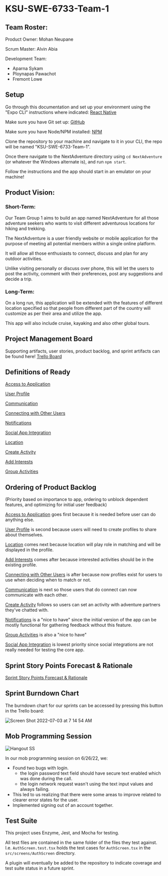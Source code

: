 # KSU-SWE-6733-Team-1

## Team Roster:
Product Owner: Mohan Neupane

Scrum Master: Alvin Abia

Development Team:
- Aparna Sykam
- Ploynapas Pawachot
- Fremont Lowe

## Setup

Go through this documentation and set up your environment using the "Expo CLI" instructions where indicated:
[React Native](https://reactnative.dev/docs/getting-started)

Make sure you have Git set up:
[GitHub](https://docs.github.com/en/get-started/quickstart)

Make sure you have Node/NPM installed:
[NPM](https://docs.npmjs.com/downloading-and-installing-node-js-and-npm)

Clone the repository to your machine and navigate to it in your CLI, the repo will be named "KSU-SWE-6733-Team-1".

Once there navigate to the NextAdventure directory using `cd NextAdventure` (or whatever the Windows alternate is), and run `npm start`.

Follow the instructions and the app should start in an emulator on your machine!

## Product Vision:

### Short-Term:
Our Team Group 1 aims to build an app named NextAdventure for all those adventure seekers who wants to visit different adventurous locations for hiking and trekking. 

The NextAdventure is a user friendly website or mobile application for the purpose of meeting all potential members within a single online platform. 

It will allow all those enthusiasts to connect, discuss and plan for any outdoor activities. 

Unlike visiting personally or discuss over phone, this will let the users to post the activity, comment with their preferences, post any suggestions and decide a trip.

### Long-Term:
On a long run, this application will be extended with the features of different location specified so that people from different part of the country will customize as per their area and utilize the app. 

This app will also include cruise, kayaking and also other global tours.

## Project Management Board

Supporting artifacts, user stories, product backlog, and sprint artifacts can be found here!
[Trello Board](https://trello.com/b/nvydT0ke/ksu-swe6733-team-1-agile-board)

## Definitions of Ready
[Access to Application](https://trello.com/c/5jwLnLhH/22-r1-access-to-application)

[User Profile](https://trello.com/c/pMQnO7xr/23-r2-profile)

[Communication](https://trello.com/c/ypMOAoLj/24-r3-communicate-with-people)

[Connecting with Other Users](https://trello.com/c/UEtgC6DK/25-r4-connect-with-similar-interest-people)

[Notifications](https://trello.com/c/qT88fwBS/26-r5-get-similar-interest-notifications)

[Social App Integration](https://trello.com/c/svcvPfaf/27-r6-connect-to-social-apps)

[Location](https://trello.com/c/7Dy6Hf2B/28-r7-add-location)

[Create Activity](https://trello.com/c/EKJBTv5x/29-r8-create-adventure-activities)

[Add Interests](https://trello.com/c/PsFUApHr/30-r9-add-interested-activities)

[Group Activities](https://trello.com/c/8Rc0gPTh/31-r10-group-activity)

## Ordering of Product Backlog

(Priority based on importance to app, ordering to unblock dependent features, and optimizing for initial user feedback)

[Access to Application](https://trello.com/c/5jwLnLhH/22-r1-access-to-application) goes first because it is needed before user can do anything else.

[User Profile](https://trello.com/c/pMQnO7xr/23-r2-profile) is second because users will need to create profiles to share about themselves.

[Location](https://trello.com/c/7Dy6Hf2B/28-r7-add-location) comes next because location will play role in matching and will be displayed in the profile.

[Add Interests](https://trello.com/c/PsFUApHr/30-r9-add-interested-activities) comes after because interested activities should be in the existing profile.

[Connecting with Other Users](https://trello.com/c/UEtgC6DK/25-r4-connect-with-similar-interest-people) is after because now profiles exist for users to use when deciding when to match or not.

[Communication](https://trello.com/c/ypMOAoLj/24-r3-communicate-with-people) is next so those users that do connect can now communicate with each other.

[Create Activity](https://trello.com/c/EKJBTv5x/29-r8-create-adventure-activities) follows so users can set an activity with adventure partners they've chatted with.

[Notifications](https://trello.com/c/qT88fwBS/26-r5-get-similar-interest-notifications) is a "nice to have" since the initial version of the app can be mostly functional for gathering feedback without this feature.

[Group Activities](https://trello.com/c/8Rc0gPTh/31-r10-group-activity) is also a "nice to have"

[Social App Integration](https://trello.com/c/svcvPfaf/27-r6-connect-to-social-apps) is lowest priority since social integrations are not really needed for testing the core app.

## Sprint Story Points Forecast & Rationale

[Sprint Story Points Forecast & Rationale](https://trello.com/c/jRPklVqg/48-story-point-forecast-rationale)

## Sprint Burndown Chart

The burndown chart for our sprints can be accessed by pressing this button in the Trello board:

![Screen Shot 2022-07-03 at 7 14 54 AM](https://user-images.githubusercontent.com/10526932/177043789-eda31942-b99b-4f7a-a907-1eedc9876632.png)

## Mob Programming Session
![Hangout SS](https://user-images.githubusercontent.com/10526932/175825107-125c50d7-4074-4e29-be11-48846f0ee78b.png)

In our mob programming session on 6/26/22, we:
- Found two bugs with login.
    - the login password text field should have secure text enabled which was done during the call.
    - the login network request wasn't using the text input values and always failing.
- This led to us realizing that there were some areas to improve related to clearer error states for the user.
- Implemented signing out of an account together.

## Test Suite

This project uses Enzyme, Jest, and Mocha for testing. 

All test files are contained in the same folder of the files they test against. I.e. `AuthScreen.test.tsx` holds the test cases for `AuthScreen.tsx` in the `src/screens/AuthScreen` directory.

A plugin will eventually be added to the repository to indicate coverage and test suite status in a future sprint.
